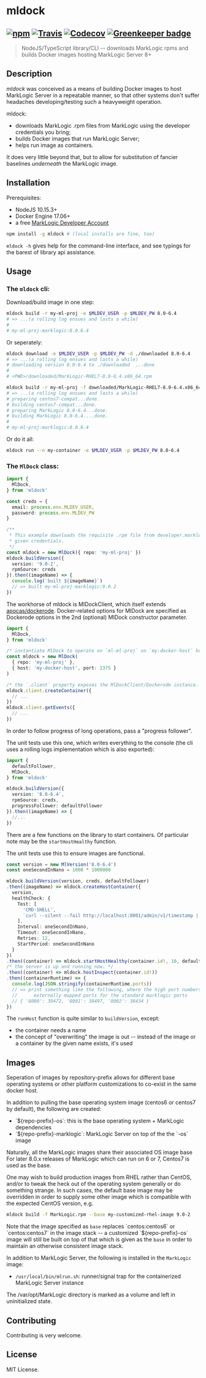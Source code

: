 # mldock
[![npm](https://img.shields.io/npm/v/mldock.svg)](https://www.npmjs.com/package/mldock)
[![Travis](https://img.shields.io/travis/laurelnaiad/mldock/master.svg)](https://travis-ci.org/laurelnaiad/mldock)
[![Codecov](https://img.shields.io/codecov/c/github/laurelnaiad/mldock/master.svg)](https://codecov.io/gh/laurelnaiad/mldock)
[![Greenkeeper badge](https://badges.greenkeeper.io/laurelnaiad/mldock.svg)](https://greenkeeper.io/)
---
> NodeJS/TypeScript library/CLI -- downloads MarkLogic rpms and builds Docker images hosting MarkLogic Server 8+

## Description

_mldock_ was conceived as a means of building Docker images to host MarkLogic Server in a repeatable manner, so that other systems don't suffer headaches developing/testing such a heavyweight operation.

mldock:

* downloads MarkLogic .rpm files from MarkLogic using the developer credentials you bring;
* builds Docker images that run MarkLogic Server;
* helps run image as containers.

It does very little beyond that, but to allow for substitution of fancier baselines _underneath_ the MarkLogic image.

## Installation

Prerequisites:
* NodeJS 10.15.3+
* Docker Engine 17.06+
* a free [MarkLogic Developer Account](https://developer.marklogic.com/people/signup)

```bash
npm install -g mldock # (local installs are fine, too)
```

`mldock -h` gives help for the command-line interface, and see typings for the barest of library api assistance.

## Usage

### The `mldock` cli:

Download/build image in one step:
```bash
mldock build -r my-ml-proj -e $MLDEV_USER -p $MLDEV_PW 8.0-6.4
# => ...(a rolling log ensues and lasts a while)
#
# my-ml-proj-marklogic:8.0.6.4
```

Or seperately:
```bash
mldock download -e $MLDEV_USER -p $MLDEV_PW -d ./downloaded 8.0-6.4
# => ...(a rolling log ensues and lasts a while)
# downloading version 8.0-6.4 to ./downloaded  ...done
#
# <PWD>/downloaded/MarkLogic-RHEL7-8.0-6.4.x86_64.rpm

mldock build -r my-ml-proj -f downloaded/MarkLogic-RHEL7-8.0-6.4.x86_64.rpm 8.0-6.4
# => ...(a rolling log ensues and lasts a while)
# preparing centos7-compat...done.
# building centos7-compat...done.
# preparing MarkLogic 8.0-6.4...done.
# building MarkLogic 8.0-6.4....done.
#
# my-ml-proj-marklogic:8.0.6.4
```

Or do it all:
```bash
mldock run --n my-container -e $MLDEV_USER -p $MLDEV_PW 8.0-6.4
```

### The `MlDock` class:

```typescript
import {
  MlDock,
} from 'mldock'

const creds = {
  email: process.env.MLDEV_USER,
  password: process.env.MLDEV_PW
}

/**
 * This example downloads the requisite .rpm file from developer.marklogic.com using the
 * given credentials.
 */
const mldock = new MlDock({ repo: 'my-ml-proj' })
mldock.buildVersion({
  version: '9.0-2',
  rpmSource: creds
}).then((imageName) => {
  console.log(`built ${imageName}`)
  // => built my-ml-proj-marklogic:9.0.2
})
```

The workhorse of mldock is MlDockClient, which itself extends [apocas/dockerode](https://github.com/apocas/dockerode). Docker-related options for MlDock are specified as Dockerode options in the 2nd (optional) MlDock constructor parameter.

```typescript
import {
  MlDock,
} from 'mldock'

/* instantiate MlDock to operate on `ml-ml-proj` on `my-docker-host` host. */
const mldock = new MlDock(
  { repo: 'my-ml-proj' },
  { host: 'my-docker-host', port: 2375 }
)

/* the `.client` property exposes the MlDockClient/Dockerode instance. */
mldock.client.createContainer({
  // ...
})
mldock.client.getEvents({
  // ...
})
```

In order to follow progress of long operations, pass a "progress follower".

The unit tests use this one, which writes everything to the console (the cli uses a rolling logs implementation which is also exported):

```typescript
import {
  defaultFollower,
  MlDock,
} from 'mldock'

mldock.buildVersion({
  version: '8.0-6.4',
  rpmSource: creds,
  progressFollower: defaultFollower
}).then((imageName) => {
  //...
})
```

There are a few functions on the library to start containers.
Of particular note may be the `startHostHealthy` function.

The unit tests use this to ensure images are functional.

```typescript
const version = new MlVersion('8.0-6.4')
const oneSecondInNano = 1000 * 1000000

mldock.buildVersion(version, creds, defaultFollower)
.then((imageName) => mldock.createHostContainer({
  version,
  healthCheck: {
    Test: [
      'CMD-SHELL',
      `curl --silent --fail http://localhost:8001/admin/v1/timestamp || exit 1`
    ],
    Interval: oneSecondInNano,
    Timeout: oneSecondInNano,
    Retries: 12,
    StartPeriod: oneSecondInNano
  }
})
.then((container) => mldock.startHostHealthy(container.id!, 10, defaultFollower))
/* the server is up and running now. */
.then((container) => mldock.hostInspect(container.id!))
.then((containerRuntime) => {
  console.log(JSON.stringify(containerRuntime.ports))
  // => print something like the following, where the high port numbers are the
  //      externally mapped ports for the standard marklogic ports
  // { '8000': 39472, '8001': 38497, '8002': 38434 }
})
```

The `runHost` function is quite similar to `buildVersion`, except:

* the container needs a name
* the concept of "overwriting" the image is out -- instead of the image or a
container by the given name exists, it's used

## Images

Seperation of images by repository-prefix allows for different base operating systems or other platform customizations to co-exist in the same docker host.

In addition to pulling the base operating system image (centos6 or centos7 by default), the following are created:

* \`${repo-prefix}-os\`: this is the base operating system + MarkLogic dependencies
* \`${repo-prefix}-marklogic\`: MarkLogic Server on top of the the \`-os\` image

Naturally, all the MarkLogic images share their associated OS image base For later 8.0.x releases of MarkLogic which can run on 6 or 7, Centos7 is used as the base.

One may wish to build production images from RHEL rather than CentOS, and/or to tweak the heck out of the operating system generally or do something strange. In such cases, the default base image may be overridden in order to supply some other image which is compatible with the expected CentOS version, e.g.

```bash
mldock build -f MarkLogic.rpm --base my-customized-rhel-image 9.0-2
```

Note that the image specified as `base` replaces  \`centos:centos6\` or \`centos:centos7\` in the image stack -- a customized \`${repo-prefix}-os\` image will still be built on top of that which is given as the `base` in order to maintain an otherwise consistent image stack.

In addition to MarkLogic Server, the following is installed in the `MarkLogic` image:

* `/usr/local/bin/mlrun.sh`: runner/signal trap for the containerized MarkLogic Server instance

The /var/opt/MarkLogic directory is marked as a volume and left in uninitialized state.

## Contributing

Contributing is very welcome.

## License

MIT License.
